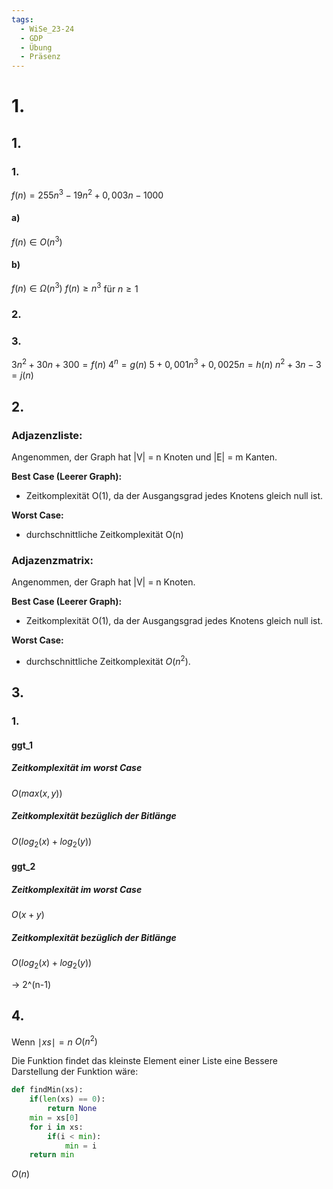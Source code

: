 ```yaml
---
tags:
  - WiSe_23-24
  - GDP
  - Übung
  - Präsenz
---
```

# 1.
## 1.
### 1.
$f(n)=255n^3-19n^2+0,003n-1000$
#### a)
$f(n)\in O(n^3)$

#### b)
$f(n)\in \Omega(n^3)$
$f(n)\geq n^3$ für $n\geq 1$

### 2.

### 3.
$3n^2+30n+300=f(n)$
$4^n=g(n)$
$5+0,001n^3+0,0025n=h(n)$
$n^2+3n-3=j(n)$

## 2.
### Adjazenzliste:

Angenommen, der Graph hat |V| = n Knoten und |E| = m Kanten.

**Best Case (Leerer Graph):**

- Zeitkomplexität O(1), da der Ausgangsgrad jedes Knotens gleich null ist.

**Worst Case:**
- durchschnittliche Zeitkomplexität O(n)

### Adjazenzmatrix:

Angenommen, der Graph hat |V| = n Knoten.

**Best Case (Leerer Graph):**

- Zeitkomplexität O(1), da der Ausgangsgrad jedes Knotens gleich null ist.

**Worst Case:**
- durchschnittliche Zeitkomplexität $O(n^2)$.
## 3.
### 1.
#### ggt_1
##### Zeitkomplexität im worst Case
$O(max(x,y))$

##### Zeitkomplexität bezüglich der Bitlänge
$O(log_{2}(x) + log_{2}(y))$

#### ggt_2
##### Zeitkomplexität im worst Case
$O(x+y)$

##### Zeitkomplexität bezüglich der Bitlänge
$O(log_{2}(x) + log_{2}(y))$

-> 2^(n-1)
## 4.
Wenn $\mid xs\mid=n$
$O(n^2)$

Die Funktion findet das kleinste Element einer Liste
eine Bessere Darstellung der Funktion wäre:

```python
def findMin(xs):
	if(len(xs) == 0):
		return None
	min = xs[0]
	for i in xs:
		if(i < min):
			min = i
	return min
```

$O(n)$
